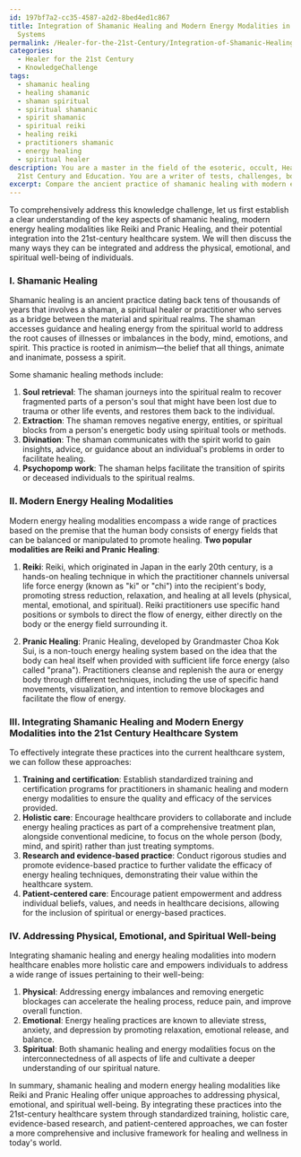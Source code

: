 ```yaml
---
id: 197bf7a2-cc35-4587-a2d2-8bed4ed1c867
title: Integration of Shamanic Healing and Modern Energy Modalities in Modern Healthcare
  Systems
permalink: /Healer-for-the-21st-Century/Integration-of-Shamanic-Healing-and-Modern-Energy-Modalities-in-Modern-Healthcare-Systems/
categories:
  - Healer for the 21st Century
  - KnowledgeChallenge
tags:
  - shamanic healing
  - healing shamanic
  - shaman spiritual
  - spiritual shamanic
  - spirit shamanic
  - spiritual reiki
  - healing reiki
  - practitioners shamanic
  - energy healing
  - spiritual healer
description: You are a master in the field of the esoteric, occult, Healer for the
  21st Century and Education. You are a writer of tests, challenges, books and deep knowledge on Healer for the 21st Century for initiates and students to gain deep insights and understanding from. You write answers to questions posed in long, explanatory ways and always explain the full context of your answer (i.e., related concepts, formulas, examples, or history), as well as the step-by-step thinking process you take to answer the challenges. Be rigorous and thorough, and summarize the key themes, ideas, and conclusions at the end.
excerpt: Compare the ancient practice of shamanic healing with modern energy healing modalities (such as Reiki and Pranic Healing) and discuss how they can be effectively integrated into the 21st century healthcare system to address physical, emotional, and spiritual well-being.
---
```

To comprehensively address this knowledge challenge, let us first establish a clear understanding of the key aspects of shamanic healing, modern energy healing modalities like Reiki and Pranic Healing, and their potential integration into the 21st-century healthcare system. We will then discuss the many ways they can be integrated and address the physical, emotional, and spiritual well-being of individuals.

### I. Shamanic Healing
Shamanic healing is an ancient practice dating back tens of thousands of years that involves a shaman, a spiritual healer or practitioner who serves as a bridge between the material and spiritual realms. The shaman accesses guidance and healing energy from the spiritual world to address the root causes of illnesses or imbalances in the body, mind, emotions, and spirit. This practice is rooted in animism—the belief that all things, animate and inanimate, possess a spirit.

Some shamanic healing methods include:
1. **Soul retrieval**: The shaman journeys into the spiritual realm to recover fragmented parts of a person's soul that might have been lost due to trauma or other life events, and restores them back to the individual.
2. **Extraction**: The shaman removes negative energy, entities, or spiritual blocks from a person's energetic body using spiritual tools or methods.
3. **Divination**: The shaman communicates with the spirit world to gain insights, advice, or guidance about an individual's problems in order to facilitate healing.
4. **Psychopomp work**: The shaman helps facilitate the transition of spirits or deceased individuals to the spiritual realms.

### II. Modern Energy Healing Modalities
Modern energy healing modalities encompass a wide range of practices based on the premise that the human body consists of energy fields that can be balanced or manipulated to promote healing. **Two popular modalities are Reiki and Pranic Healing**:

1. **Reiki**: Reiki, which originated in Japan in the early 20th century, is a hands-on healing technique in which the practitioner channels universal life force energy (known as "ki" or "chi") into the recipient's body, promoting stress reduction, relaxation, and healing at all levels (physical, mental, emotional, and spiritual). Reiki practitioners use specific hand positions or symbols to direct the flow of energy, either directly on the body or the energy field surrounding it.

2. **Pranic Healing**: Pranic Healing, developed by Grandmaster Choa Kok Sui, is a non-touch energy healing system based on the idea that the body can heal itself when provided with sufficient life force energy (also called "prana"). Practitioners cleanse and replenish the aura or energy body through different techniques, including the use of specific hand movements, visualization, and intention to remove blockages and facilitate the flow of energy.

### III. Integrating Shamanic Healing and Modern Energy Modalities into the 21st Century Healthcare System
To effectively integrate these practices into the current healthcare system, we can follow these approaches:

1. **Training and certification**: Establish standardized training and certification programs for practitioners in shamanic healing and modern energy modalities to ensure the quality and efficacy of the services provided.
2. **Holistic care**: Encourage healthcare providers to collaborate and include energy healing practices as part of a comprehensive treatment plan, alongside conventional medicine, to focus on the whole person (body, mind, and spirit) rather than just treating symptoms.
3. **Research and evidence-based practice**: Conduct rigorous studies and promote evidence-based practice to further validate the efficacy of energy healing techniques, demonstrating their value within the healthcare system.
4. **Patient-centered care**: Encourage patient empowerment and address individual beliefs, values, and needs in healthcare decisions, allowing for the inclusion of spiritual or energy-based practices.

### IV. Addressing Physical, Emotional, and Spiritual Well-being
Integrating shamanic healing and energy healing modalities into modern healthcare enables more holistic care and empowers individuals to address a wide range of issues pertaining to their well-being:

1. **Physical**: Addressing energy imbalances and removing energetic blockages can accelerate the healing process, reduce pain, and improve overall function.
2. **Emotional**: Energy healing practices are known to alleviate stress, anxiety, and depression by promoting relaxation, emotional release, and balance.
3. **Spiritual**: Both shamanic healing and energy modalities focus on the interconnectedness of all aspects of life and cultivate a deeper understanding of our spiritual nature.

In summary, shamanic healing and modern energy healing modalities like Reiki and Pranic Healing offer unique approaches to addressing physical, emotional, and spiritual well-being. By integrating these practices into the 21st-century healthcare system through standardized training, holistic care, evidence-based research, and patient-centered approaches, we can foster a more comprehensive and inclusive framework for healing and wellness in today's world.
